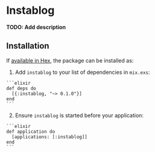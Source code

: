 # Instablog

**TODO: Add description**

## Installation

If [available in Hex](https://hex.pm/docs/publish), the package can be installed as:

  1. Add `instablog` to your list of dependencies in `mix.exs`:

    ```elixir
    def deps do
      [{:instablog, "~> 0.1.0"}]
    end
    ```

  2. Ensure `instablog` is started before your application:

    ```elixir
    def application do
      [applications: [:instablog]]
    end
    ```

